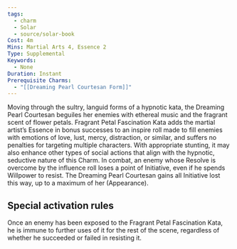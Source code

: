 ```yaml
---
tags:
  - charm
  - Solar
  - source/solar-book
Cost: 4m
Mins: Martial Arts 4, Essence 2
Type: Supplemental
Keywords:
  - None
Duration: Instant
Prerequisite Charms:
  - "[[Dreaming Pearl Courtesan Form]]"
---
```

Moving through the sultry, languid forms of a hypnotic kata, the Dreaming Pearl Courtesan beguiles her enemies with ethereal music and the fragrant scent of flower petals. Fragrant Petal Fascination Kata adds the martial artist’s Essence in bonus successes to an inspire roll made to fill enemies with emotions of love, lust, mercy, distraction, or similar, and suffers no penalties for targeting multiple characters. With appropriate stunting, it may also enhance other types of social actions that align with the hypnotic, seductive nature of this Charm. In combat, an enemy whose Resolve is overcome by the influence roll loses a point of Initiative, even if he spends Willpower to resist. The Dreaming Pearl Courtesan gains all Initiative lost this way, up to a maximum of her (Appearance). 

## Special activation rules

Once an enemy has been exposed to the Fragrant Petal Fascination Kata, he is immune to further uses of it for the rest of the scene, regardless of whether he succeeded or failed in resisting it.